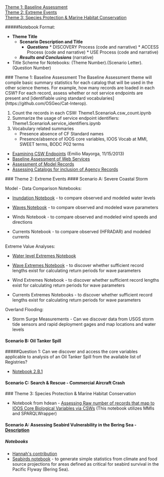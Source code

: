 [Theme 1: Baseline Assessment](#theme1)  
[Theme 2: Extreme Events](#theme2)  
[Theme 3: Species Protection & Marine Habitat Conservation](#theme3)  

#####Notebook Format:
*  **Theme Title**
   * **Scenario Description and Title**
       *  _**Questions**_
         *  DISCOVERY Process (code and narrative)
         *  ACCESS Process (code and narrative)
         *  USE Process (code and narrative)
    *  _**Results and Conclusions**_ (narrative)
*  Title Scheme for Notebooks: (Theme Number).(Scenario Letter).(Question Number)

<a name="theme1"/>
### Theme 1: Baseline Assessment
The Baseline Assessment theme will compile basic summary statistics for each catalog that will be used in the other science themes.  For example, how many records are loaded in each CSW?  For each record, assess whether or not service endpoints are present and [identifiable using standard vocabularies](https://github.com/OSGeo/Cat-Interop).

1. Count the records in each CSW: Theme1.ScenarioA.csw_count.ipynb
2. Summarize the usage of service endpoint identifiers: Theme1.ScenarioA.service_identifiers.ipynb
3. Vocabulary related summaries
   * Presence absence of CF Standard names
   * Presence/absence of IOOS core variables, IOOS Vocab at MMI, SWEET terms, BODC P02 terms

*  [Examining CSW Endpoints](http://nbviewer.ipython.org/gist/emiliom/7459209) (Emilio Mayorga, 11/15/2013)
*  [Baseline Assessment of Web Services](https://www.wakari.io/sharing/bundle/hdean/Test%20Catalogs%20for%20WMS%20Layers)
*  [Assessment of Model Records](https://www.wakari.io/sharing/bundle/hdean/Test%20Catalogs%20for%20Model%20Outputs)
*  [Assessing Catalogs for inclusion of Agency Records](https://www.wakari.io/sharing/bundle/hdean/Theme%201_Baseline_Federal%20Agency%20Metrics)

<a name="theme2"/>
### Theme 2: Extreme Events 
#### Scenario A: Severe Coastal Storm

Model - Data Comparison Notebooks:
   *  [Inundation Notebook](http://nbviewer.ipython.org/urls/raw.githubusercontent.com/rsignell-usgs/notebook/fef9438303b49a923024892db1ef3115e34d8271/CSW/IOOS_inundation.ipynb?create=1) - to compare observed and modeled water levels

* [Waves Notebook](http://nbviewer.ipython.org/github/ioos/system-test/blob/master/Theme_2_Extreme_Events/Scenario_2A_Coastal_Inundation/Scenario_2A_Waves_Fratantonio.ipynb) - to compare observed and modeled wave parameters

* Winds Notebook - to compare observed and modeled wind speeds and directions

* Currents Notebook - to compare observed (HFRADAR) and modeled currents

Extreme Value Analyses:
*  [Water level Extremes Notebook](http://nbviewer.ipython.org/github/ioos/system-test/blob/master/Theme_2_Extreme_Events/Scenario_2A_Coastal_Inundation/Scenario_2A_Water_Level_Bird.ipynb)

* [Wave Extremes Notebook](http://nbviewer.ipython.org/github/ioos/system-test/blob/master/Theme_2_Extreme_Events/Scenario_2A_Coastal_Inundation/Scenario_2A_Waves.ipynb) - to discover whether sufficient record lengths exist for calculating return periods for wave parameters

* Wind Extremes Notebook - to discover whether sufficient record lengths exist for calculating return periods for wave parameters

* Currents Extremes Notebooks - to discover whether sufficient record lengths exist for calculating return periods for wave parameters

Overland Flooding:

* Storm Surge Measurements - Can we discover data from  USGS storm tide sensors and rapid deployment gages and map locations and water levels


#### Scenario B: Oil Tanker Spill
#####Question 1: Can we discover and access the core variables applicable to analysis of an Oil Tanker Spill from the available list of Registries?
*  [Notebook 2.B.1](https://www.wakari.io/sharing/bundle/hdean/Theme%202_Scenario%20B_Oil%20Tanker%20Spill_Web%20Services%20Count-Copy0)

#### Scenario C: Search & Rescue - Commercial Aircraft Crash

<a name="theme3"/>
### Theme 3: Species Protection & Marine Habitat Conservation

* Notebook from hdean - [Assessing Raw number of records that map to IOOS Core Biological Variables via CSWs](https://www.wakari.io/sharing/bundle/hdean/Theme_3_CoreVars) (This notebook utilizes MMIs and SPARQLWrapper)

#### Scenario A:  Assessing Seabird Vulnerability in the Bering Sea - [Description](https://github.com/ioos/system-test/wiki/Development-of-Test-Themes#scenario-3a-assessing-seabird-vulnerability-in-the-bering-sea)

##### Notebooks
* [Hannah's contribution](https://www.wakari.io/sharing/bundle/hdean/Theme%203,%20Scenario%20-%20Assessing%20Seabird%20Vulnerability%20in%20the%20Bering%20Sea)
* [Seabirds notebook](http://nbviewer.ipython.org/github/ioos/system-test/blob/master/Theme_3_Species_Protection_and_Marine_Habitat_Conservation/Scenario_3A_Assessing_Seabird_Vulnerability_in_the_Bering_Sea/Scenario_3A_SeaBirds.ipynb) - to generate simple statistics from climate and food source projections for areas defined as critical for seabird survival in the Pacific Flyway (Bering Sea).